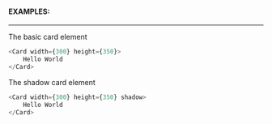#### EXAMPLES:

---

The basic card element
```js
<Card width={300} height={350}>
    Hello World
</Card>
```
The shadow card element
```js
<Card width={300} height={350} shadow>
    Hello World
</Card>
```